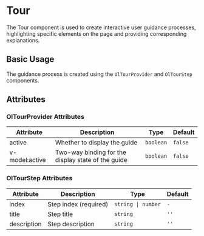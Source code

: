 # Tour

The Tour component is used to create interactive user guidance processes, highlighting specific elements on the page and providing corresponding explanations.

## Basic Usage

The guidance process is created using the `OlTourProvider` and `OlTourStep` components.

<demo github="https://github.com/Onion-L/onionl-ui/tree/main/packages/components/tour" vue="../demo/tour/basic.vue" />

## Attributes

### OlTourProvider Attributes

| Attribute | Description | Type | Default |
|----------|-------------|------|---------|
| active | Whether to display the guide | `boolean` | `false` |
| v-model:active | Two-way binding for the display state of the guide | `boolean` | `false` |

### OlTourStep Attributes

| Attribute | Description | Type | Default |
|----------|-------------|------|---------|
| index | Step index (required) | `string \| number` | `-` |
| title | Step title | `string` | `''` |
| description | Step description | `string` | `''` |
